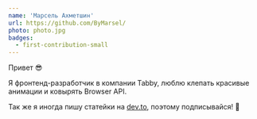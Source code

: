 ```yaml
---
name: 'Марсель Ахметшин'
url: https://github.com/ByMarsel/
photo: photo.jpg
badges:
  - first-contribution-small
---
```


Привет 😎

Я фронтенд-разработчик в компании Tabby, люблю клепать красивые анимации и ковырять Browser API. 

Так же я иногда пишу статейки на [dev.to](https://dev.to/bymarsel/web-workers-revolutionizing-web-performance-and-user-experience-3i1b), поэтому подписывайся! 💪